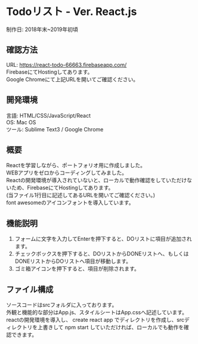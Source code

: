 # Todoリスト - Ver. React.js
制作日: 2018年末~2019年初頃

## 確認方法
URL: https://react-todo-66663.firebaseapp.com/<br>
FirebaseにてHostingしてあります。<br>
Google Chromeにて上記URLを開いてご確認ください。

## 開発環境
言語: HTML/CSS/JavaScript/React<br>
OS: Mac OS<br>
ツール: Sublime Text3 / Google Chrome

## 概要
Reactを学習しながら、ポートフォリオ用に作成しました。<br>
WEBアプリをゼロからコーディングしてみました。<br>
Reactの開発環境が導入されていないと、ローカルで動作確認をしていただけないため、FirebaseにてHostingしてあります。<br>
(当ファイル1行目に記述してあるURLを開いてご確認ください。)<br>
font awesomeのアイコンフォントを導入しています。

## 機能説明
1. フォームに文字を入力してEnterを押下すると、DOリストに項目が追加されます。<br>
1.  チェックボックスを押下すると、DOリストからDONEリストへ、もしくはDONEリストからDOリストへ項目が移動します。<br>
1.  ゴミ箱アイコンを押下すると、項目が削除されます。<br>

## ファイル構成
ソースコードはsrcフォルダに入っております。<br>
外観と機能的な部分はApp.js、スタイルシートはApp.cssへ記述しています。<br>
reactの開発環境を導入し、 create react app でディレクトリを作成し、srcディレクトリを上書きして npm start していただければ、ローカルでも動作を確認できます。<br>
